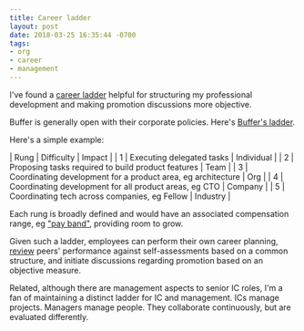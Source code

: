 ```yaml
---
title: Career ladder
layout: post
date: 2018-03-25 16:35:44 -0700
tags:
- org
- career
- management
---
```

I've found a [career ladder](https://en.wikipedia.org/wiki/Career_ladder) helpful for structuring my professional development and making promotion discussions more objective.

Buffer is generally open with their corporate policies. Here's [Buffer's ladder](https://open.buffer.com/engineering-career-framework/).

Here's a simple example:

| Rung | Difficulty | Impact |
| 1 | Executing delegated tasks | Individual |
| 2 | Proposing tasks required to build product features | Team |
| 3 | Coordinating development for a product area, eg architecture | Org |
| 4 | Coordinating development for all product areas, eg CTO | Company |
| 5 | Coordinating tech across companies, eg Fellow | Industry |

Each rung is broadly defined and would have an associated compensation range, eg ["pay band"](https://en.wikipedia.org/wiki/Pay_bands), providing room to grow.

Given such a ladder, employees can perform their own career planning, [review](performance-review) peers' performance against self-assessments based on a common structure, and initiate discussions regarding promotion based on an objective measure.

Related, although there are management aspects to senior IC roles, I'm a fan of maintaining a distinct ladder for IC and management. ICs manage projects. Managers manage people. They collaborate continuously, but are evaluated differently.